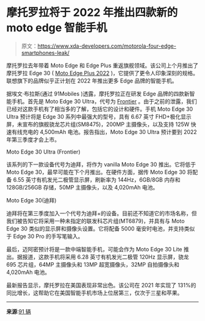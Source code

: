 # 摩托罗拉将于 2022 年推出四款新的 moto edge 智能手机

> 原文：<https://www.xda-developers.com/motorola-four-edge-smartphones-leak/>

摩托罗拉去年带着 Moto Edge 和 Edge Plus 重返旗舰领域。该公司上个月推出了摩托罗拉 Edge 30 ( [Moto Edge Plus 2022](https://www.xda-developers.com/motorola-edge-plus-2022-review/) )，它提供了更令人印象深刻的规格。联想旗下的品牌似乎正计划在 2022 年推出更多 Edge 品牌的智能手机。

据埃文·布拉斯(通过 91Mobiles )透露，摩托罗拉正在研发 Edge 品牌的四款新智能手机。首先是 Moto Edge 30 Ultra，代号为 [Frontier](https://www.xda-developers.com/motorola-frontier-leaked-render-massive-camera/) 。由于之前的泄露，我们已经对这款手机有了相当多的了解，包括它的设计和硬件。手机 Moto Edge 30 Ultra 预计将是 Edge 30 系列中最强大的型号，具有 6.67 英寸 FHD+极化显示屏，未宣布的旗舰骁龙芯片组(SM8475)，200MP 主摄像头，以及支持 125W 快速有线充电的 4,500mAh 电池。报告指出，Moto Edge 30 Ultra 预计要到 2022 年第三季度才会上市。

Moto Edge 30 Ultra (Frontier)

该系列的下一款设备代号为迪拜，将作为 vanilla Moto Edge 30 推出。它将低于 Moto Edge 30，最早可能在下个月推出。在硬件方面，据传 Moto Edge 30 将配备 6.55 英寸有机发光二极管显示屏，刷新率为 144Hz，6GB/8GB 内存和 128GB/256GB 存储，50MP 主摄像头，以及 4,020mAh 电池。

Moto Edge 30(迪拜)

迪拜将在第三季度加入一个代号为迪拜+的设备。目前还不知道它的市场名称，但我们被告知它将采用一种未指定的联发科芯片组(MT6879)，并具有与 Moto Edge 30 类似的显示屏和摄像头设置。它将配备 5000 毫安时电池，并支持类似于 Edge 30 Pro 的手写笔输入。

最后，迈阿密预计将是一款中端智能手机，可能会作为 Moto Edge 30 Lite 推出。据报道，这款手机将采用 6.28 英寸有机发光二极管 120Hz 显示屏，骁龙 695 芯片组，64MP 主摄像头和 13MP 超宽摄像头，32MP 自拍摄像头和 4,020mAh 电池。

最新报告显示，摩托罗拉在美国表现非常出色。该公司在 2021 年实现了 131%的同比增长，这帮助它在美国智能手机市场上位居第三，仅次于三星和苹果。

* * *

**来源**:[91 辆](https://www.91mobiles.com/hub/motorola-edge-smartphones-2022-roadmap/)